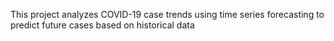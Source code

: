 This project analyzes COVID-19 case trends using time series forecasting to predict future cases based on historical data
